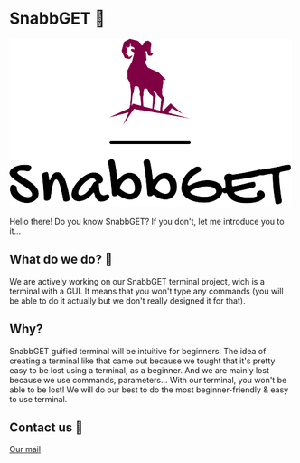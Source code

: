# SnabbGET 🐐

[![SnabbGET logo](https://github.com/SnabbGET/.github/blob/main/logo_small.png)](https://snabbget.github.io/)

Hello there! Do you know SnabbGET? If you don't, let me introduce you to it...

## What do we do? 🧐

We are actively working on our SnabbGET terminal project, wich is a terminal with a GUI. It means that you won't type any commands 
(you will be able to do it actually but we don't really designed it for that).

## Why?

SnabbGET guified terminal will be intuitive for beginners. 
The idea of creating a terminal like that came out because we tought that it's pretty easy to be lost using a terminal, as a beginner.
And we are mainly lost because we use commands, parameters...
With our terminal, you won't be able to be lost! We will do our best to do the most beginner-friendly & easy to use terminal.

## Contact us 🔗

[Our mail](mailto:contact.snabbget@gmail.com)
